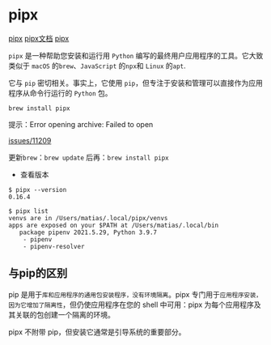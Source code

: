 <!--
 * @Author: matiastang
 * @Date: 2022-07-26 15:17:44
 * @LastEditors: matiastang
 * @LastEditTime: 2022-07-26 16:28:23
 * @FilePath: /matias-python/md/pipx.md
 * @Description: pipx
-->
# pipx

[pipx](https://pypi.org/project/pipx/)
[pipx文档](https://pypa.github.io/pipx/)
[pipx](https://zhuanlan.zhihu.com/p/330676831)

`pipx` 是一种帮助您安装和运行用 `Python` 编写的最终用户应用程序的工具。它大致类似于 `macOS` 的`brew`、`JavaScript` 的`npx`和 `Linux` 的`apt`.

它与 `pip` 密切相关。事实上，它使用 `pip`，但专注于安装和管理可以直接作为应用程序从命令行运行的 `Python` 包。

```
brew install pipx
```

提示：Error opening archive: Failed to open

[issues/11209](https://github.com/Homebrew/brew/issues/11209)

更新`brew`：`brew update`
后再：`brew install pipx`

* 查看版本

```
$ pipx --version
0.16.4
```

```
$ pipx list
venvs are in /Users/matias/.local/pipx/venvs
apps are exposed on your $PATH at /Users/matias/.local/bin
   package pipenv 2021.5.29, Python 3.9.7
    - pipenv
    - pipenv-resolver
```

## 与pip的区别

pip 是用于`库和应用程序的通用包安装程序，没有环境隔离`。pipx 专门用于`应用程序安装，因为它增加了隔离性`，但仍使应用程序在您的 shell 中可用：pipx 为每个应用程序及其关联的包创建一个隔离的环境。

pipx 不附带 pip，但安装它通常是引导系统的重要部分。
